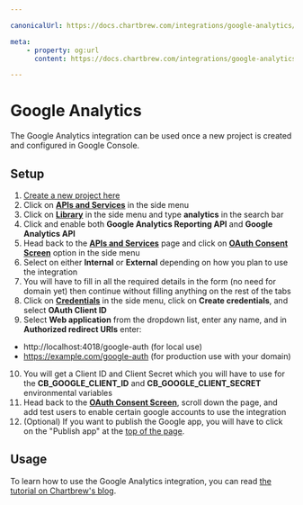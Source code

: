 ```yaml
---

canonicalUrl: https://docs.chartbrew.com/integrations/google-analytics/

meta: 
    - property: og:url
      content: https://docs.chartbrew.com/integrations/google-analytics/

---
```


# Google Analytics

The Google Analytics integration can be used once a new project is created and configured in Google Console.

## Setup

1. [Create a new project here](https://console.cloud.google.com/projectcreate)
2. Click on [**APIs and Services**](https://console.cloud.google.com/apis/dashboard) in the side menu
3. Click on [**Library**](https://console.cloud.google.com/apis/library) in the side menu and type **analytics** in the search bar
4. Click and enable both **Google Analytics Reporting API** and **Google Analytics API**
5. Head back to the [**APIs and Services**](https://console.cloud.google.com/apis/dashboard) page and click on [**OAuth Consent Screen**](https://console.cloud.google.com/apis/credentials/consent) option in the side menu
6. Select on either **Internal** or **External** depending on how you plan to use the integration
7. You will have to fill in all the required details in the form (no need for domain yet) then continue without filling anything on the rest of the tabs
8. Click on [**Credentials**](https://console.cloud.google.com/apis/credentials) in the side menu, click on **Create credentials**, and select **OAuth Client ID**
9. Select **Web application** from the dropdown list, enter any name, and in **Authorized redirect URIs** enter:
  * http://localhost:4018/google-auth (for local use)
  * https://example.com/google-auth (for production use with your domain)
10. You will get a Client ID and Client Secret which you will have to use for the **CB_GOOGLE_CLIENT_ID** and **CB_GOOGLE_CLIENT_SECRET** environmental variables
11. Head back to the [**OAuth Consent Screen**](https://console.cloud.google.com/apis/credentials/consent), scroll down the page, and add test users to enable certain google accounts to use the integration
12. (Optional) If you want to publish the Google app, you will have to click on the "Publish app" at the [top of the page](https://console.cloud.google.com/apis/credentials/consent).

## Usage

To learn how to use the Google Analytics integration, you can read [the tutorial on Chartbrew's blog](https://chartbrew.com/blog/create-your-google-analytics-dashboard-in-chartbrew/).